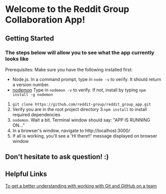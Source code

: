 # Welcome to the Reddit Group Collaboration App!
## Getting Started
### The steps below will allow you to see what the app currently looks like

Prerequisites:
Make sure you have the following installed first:
* Node.js. In a command prompt, type in `node -v` to verify. It should return a version number.
* [nodemon](https://github.com/remy/nodemon) Type in `nodemon -v` to verify. If not, install by typing `npm install -g nodemon`

1. `git clone https://github.com/reddit-group/reddit_group_app.git`
2. Verify you are in the root project directory
3.`npm install` to install required dependencies
4. `nodemon`. Wait a bit. Terminal window should say: "APP IS RUNNING ON..."
5. In a browser's window, navigate to http://localhost:3000/
6. If all is working, you'll see a 'Hi there!!' message displayed on browser window

## Don't hesitate to ask question! :)


## Helpful Links
[To get a better understanding with working with Git and GitHub on a team](https://gist.github.com/andrewtkemp1/fa8f28e867e17559b931c3f6de9a4b9e)
